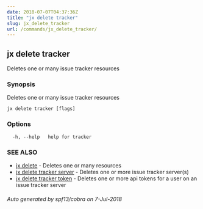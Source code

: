 ```yaml
---
date: 2018-07-07T04:37:36Z
title: "jx delete tracker"
slug: jx_delete_tracker
url: /commands/jx_delete_tracker/
---
```

## jx delete tracker

Deletes one or many issue tracker resources

### Synopsis

Deletes one or many issue tracker resources

```
jx delete tracker [flags]
```

### Options

```
  -h, --help   help for tracker
```

### SEE ALSO

* [jx delete](/commands/jx_delete/)	 - Deletes one or many resources
* [jx delete tracker server](/commands/jx_delete_tracker_server/)	 - Deletes one or more issue tracker server(s)
* [jx delete tracker token](/commands/jx_delete_tracker_token/)	 - Deletes one or more api tokens for a user on an issue tracker server

###### Auto generated by spf13/cobra on 7-Jul-2018

